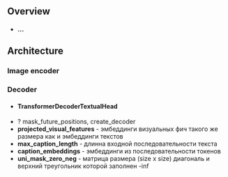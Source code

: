 ## Overview
* #### ...

## Architecture
### Image encoder

### Decoder
* #### TransformerDecoderTextualHead
* ? mask_future_positions, create_decoder
* **projected_visual_features** - эмбеддинги визуальных фич такого же размера как и эмбеддинги текстов
* **max_caption_length** - длинна входной последовательности текста 
* **caption_embeddings** - эмбеддинги из последовательности токенов
* **uni_mask_zero_neg** - матрица размера (size x size) диагональ и верхний треугольник которой заполнен -inf


